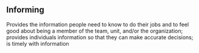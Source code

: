 ## Informing

Provides the information people need to know to do their jobs and to feel good about being a member of the team, unit, and/or the organization; provides individuals information so that they can make accurate decisions; is timely with information